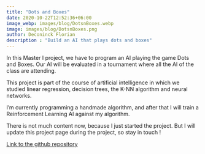 ```yaml
---
title: "Dots and Boxes"
date: 2020-10-22T12:52:36+06:00
image_webp: images/blog/DotsnBoxes.webp
image: images/blog/DotsnBoxes.png
author: Deconinck Florian
description : "Build an AI that plays dots and boxes"
---
```


In this Master I project, we have to program an AI playing the game Dots and Boxes. Our AI will be evaluated in a tournament where all the AI of the class are attending.

This project is part of the course of artificial intelligence in which we studied linear regression, decision trees, the K-NN algorithm and neural networks.

I’m currently programming a handmade algorithm, and after that I will train a Reinforcement Learning AI against my algorithm.

There is not much content now, because I just started the project. But I will update this project page during the project, so stay in touch !

[Link to the github repository](https://github.com/foukette/DotsnBoxes)

